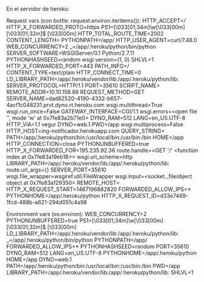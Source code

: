 En el servidor de heroku:

Request vars (con bottle: request.environ.iteritems()):
HTTP_ACCEPT=*/*
HTTP_X_FORWARDED_PROTO=https
PS1=\[\033[01;34m\]\w\[\033[00m\] \[\033[01;32m\]$ \[\033[00m\]
HTTP_TOTAL_ROUTE_TIME=2002
CONTENT_LENGTH=
PYTHONPATH=/app/
HTTP_USER_AGENT=curl/7.48.0
WEB_CONCURRENCY=2
_=/app/.heroku/python/bin/python
SERVER_SOFTWARE=WSGIServer/0.1 Python/2.7.11
PYTHONHASHSEED=random
wsgi.version=(1, 0)
SHLVL=1
HTTP_X_FORWARDED_PORT=443
PATH_INFO=/
CONTENT_TYPE=text/plain
HTTP_CONNECT_TIME=0
LD_LIBRARY_PATH=/app/.heroku/vendor/lib:/app/.heroku/python/lib:
SERVER_PROTOCOL=HTTP/1.1
PORT=35610
SCRIPT_NAME=
REMOTE_ADDR=10.10.158.88
REQUEST_METHOD=GET
SERVER_NAME=dad82520-4190-4332-b657-4acf1c048231.prvt.dyno.rt.heroku.com
wsgi.multithread=True
wsgi.run_once=False
GATEWAY_INTERFACE=CGI/1.1
wsgi.errors=<open file '<stderr>', mode 'w' at 0x7fe83a2b71e0>
DYNO_RAM=512
LANG=en_US.UTF-8
HTTP_VIA=1.1 vegur
DYNO=web.1
PWD=/app
wsgi.multiprocess=False
HTTP_HOST=ing-notificador.herokuapp.com
QUERY_STRING=
PATH=/app/.heroku/python/bin:/usr/local/bin:/usr/bin:/bin
HOME=/app
HTTP_CONNECTION=close
PYTHONUNBUFFERED=true
HTTP_X_FORWARDED_FOR=195.235.92.36
route.handle=<GET '/' <function index at 0x7fe83a19eb18>>
wsgi.url_scheme=http
LIBRARY_PATH=/app/.heroku/vendor/lib:/app/.heroku/python/lib:
route.url_args={}
SERVER_PORT=35610
wsgi.file_wrapper=wsgiref.util.FileWrapper
wsgi.input=<socket._fileobject object at 0x7fe83a129350>
REMOTE_HOST=
HTTP_X_REQUEST_START=1467196882820
FORWARDED_ALLOW_IPS=*
PYTHONHOME=/app/.heroku/python
HTTP_X_REQUEST_ID=d33e7469-1fcd-488b-a621-294d051c4a98

Environment vars (os.environ):
WEB_CONCURRENCY=2
PYTHONUNBUFFERED=true
PS1=\[\033[01;34m\]\w\[\033[00m\] \[\033[01;32m\]$ \[\033[00m\]
LD_LIBRARY_PATH=/app/.heroku/vendor/lib:/app/.heroku/python/lib:
_=/app/.heroku/python/bin/python
PYTHONPATH=/app/
FORWARDED_ALLOW_IPS=*
PYTHONHASHSEED=random
PORT=35610
DYNO_RAM=512
LANG=en_US.UTF-8
PYTHONHOME=/app/.heroku/python
HOME=/app
DYNO=web.1
PATH=/app/.heroku/python/bin:/usr/local/bin:/usr/bin:/bin
PWD=/app
LIBRARY_PATH=/app/.heroku/vendor/lib:/app/.heroku/python/lib:
SHLVL=1

